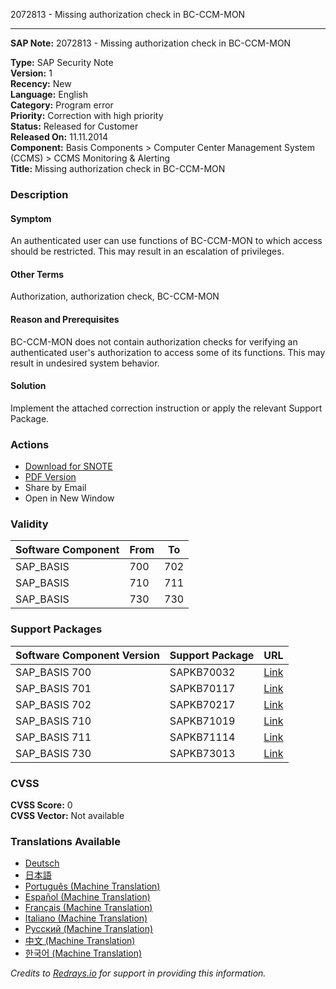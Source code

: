 2072813 - Missing authorization check in BC-CCM-MON

---

**SAP Note:** 2072813 - Missing authorization check in BC-CCM-MON

**Type:** SAP Security Note  
**Version:** 1  
**Recency:** New  
**Language:** English  
**Category:** Program error  
**Priority:** Correction with high priority  
**Status:** Released for Customer  
**Released On:** 11.11.2014  
**Component:** Basis Components > Computer Center Management System (CCMS) > CCMS Monitoring & Alerting  
**Title:** Missing authorization check in BC-CCM-MON

### Description

#### Symptom
An authenticated user can use functions of BC-CCM-MON to which access should be restricted. This may result in an escalation of privileges.

#### Other Terms
Authorization, authorization check, BC-CCM-MON

#### Reason and Prerequisites
BC-CCM-MON does not contain authorization checks for verifying an authenticated user's authorization to access some of its functions. This may result in undesired system behavior.

#### Solution
Implement the attached correction instruction or apply the relevant Support Package.

### Actions

- [Download for SNOTE](https://notesdownloads.sap.com/note/0040000012313102017)
- [PDF Version](https://userapps.support.sap.com/sap/support/sfm/notes/print/0002072813?language=en-US&token=B4A44016E7B31DE3188FCC5A5D058A5C)
- Share by Email
- Open in New Window

### Validity

| Software Component | From | To |
|--------------------|------|----|
| SAP_BASIS          | 700  | 702 |
| SAP_BASIS          | 710  | 711 |
| SAP_BASIS          | 730  | 730 |

### Support Packages

| Software Component Version | Support Package | URL |
|----------------------------|-----------------|-----|
| SAP_BASIS 700              | SAPKB70032      | [Link](https://me.sap.com/supportpackage/SAPKB70032) |
| SAP_BASIS 701              | SAPKB70117      | [Link](https://me.sap.com/supportpackage/SAPKB70117) |
| SAP_BASIS 702              | SAPKB70217      | [Link](https://me.sap.com/supportpackage/SAPKB70217) |
| SAP_BASIS 710              | SAPKB71019      | [Link](https://me.sap.com/supportpackage/SAPKB71019) |
| SAP_BASIS 711              | SAPKB71114      | [Link](https://me.sap.com/supportpackage/SAPKB71114) |
| SAP_BASIS 730              | SAPKB73013      | [Link](https://me.sap.com/supportpackage/SAPKB73013) |

### CVSS

**CVSS Score:** 0  
**CVSS Vector:** Not available

### Translations Available

- [Deutsch](https://me.sap.com/notes/0002072813/D)
- [日本語](https://me.sap.com/notes/0002072813/J)
- [Português (Machine Translation)](https://me.sap.com/notes/0002072813/P)
- [Español (Machine Translation)](https://me.sap.com/notes/0002072813/S)
- [Français (Machine Translation)](https://me.sap.com/notes/0002072813/F)
- [Italiano (Machine Translation)](https://me.sap.com/notes/0002072813/I)
- [Русский (Machine Translation)](https://me.sap.com/notes/0002072813/R)
- [中文 (Machine Translation)](https://me.sap.com/notes/0002072813/1)
- [한국어 (Machine Translation)](https://me.sap.com/notes/0002072813/3)

*Credits to [Redrays.io](https://redrays.io) for support in providing this information.*